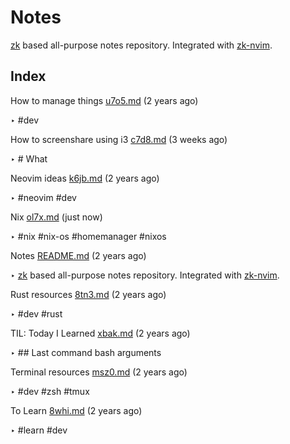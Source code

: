 # Notes

[zk](https://github.com/sirupsen/zk) based all-purpose notes repository.
Integrated with [zk-nvim](https://github.com/mickael-menu/zk-nvim).


## Index

How to manage things [u7o5.md](u7o5.md) (2 years ago)

  ‣ #dev

How to screenshare using i3 [c7d8.md](c7d8.md) (3 weeks ago)

  ‣ # What

Neovim ideas [k6jb.md](k6jb.md) (2 years ago)

  ‣ #neovim
    #dev

Nix [ol7x.md](ol7x.md) (just now)

  ‣ #nix
    #nix-os
    #homemanager
    #nixos

Notes [README.md](README.md) (2 years ago)

  ‣ [zk](https://github.com/sirupsen/zk) based all-purpose notes repository.
    Integrated with [zk-nvim](https://github.com/mickael-menu/zk-nvim).

Rust resources [8tn3.md](8tn3.md) (2 years ago)

  ‣ #dev
    #rust

TIL: Today I Learned [xbak.md](xbak.md) (2 years ago)

  ‣ ## Last command bash arguments

Terminal resources [msz0.md](msz0.md) (2 years ago)

  ‣ #dev
    #zsh
    #tmux

To Learn [8whi.md](8whi.md) (2 years ago)

  ‣ #learn
    #dev

